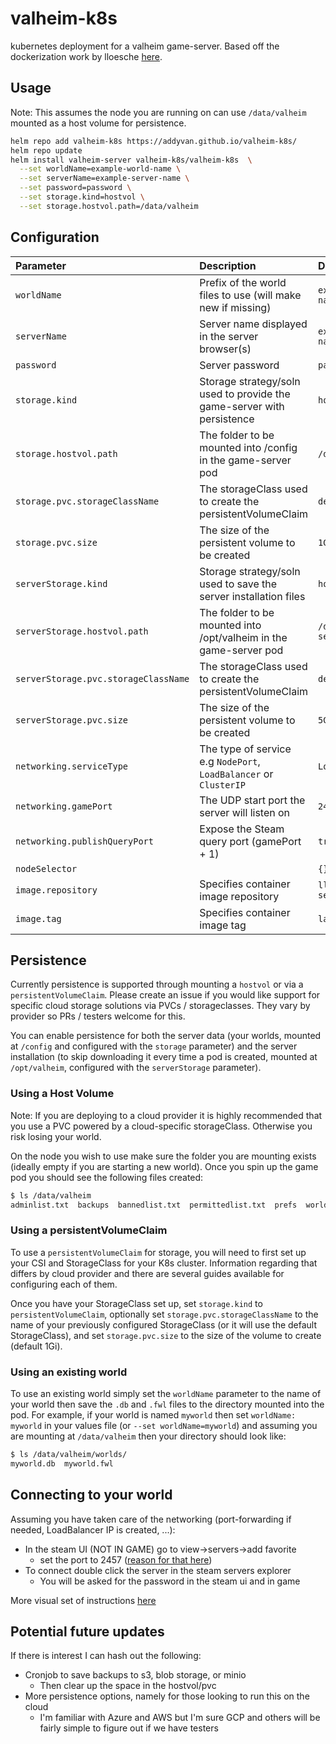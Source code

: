 # valheim-k8s

kubernetes deployment for a valheim game-server. Based off the dockerization work by lloesche [here](https://github.com/lloesche/valheim-server-docker).

## Usage

Note: This assumes the node you are running on can use `/data/valheim` mounted as a host volume for persistence.  

```bash
helm repo add valheim-k8s https://addyvan.github.io/valheim-k8s/
helm repo update
helm install valheim-server valheim-k8s/valheim-k8s  \
  --set worldName=example-world-name \
  --set serverName=example-server-name \
  --set password=password \
  --set storage.kind=hostvol \
  --set storage.hostvol.path=/data/valheim
```

## Configuration

| Parameter                                  | Description                                                            | Default                 |
|:-------------------------------------------|:-----------------------------------------------------------------------|:------------------------|
| `worldName`                                | Prefix of the world files to use (will make new if missing)            | `example-world-name`    |
| `serverName`                               | Server name displayed in the server browser(s)                         | `example-server-name`   |
| `password`                                 | Server password                                                        | `password`              |
| `storage.kind`                             | Storage strategy/soln used to provide the game-server with persistence | `hostvol`               |
| `storage.hostvol.path`                     | The folder to be mounted into /config in the game-server pod           | `/data/valheim`         |
| `storage.pvc.storageClassName`             | The storageClass used to create the persistentVolumeClaim              | `default`               |
| `storage.pvc.size`                         | The size of the persistent volume to be created                        | `1Gi`                   |
| `serverStorage.kind`                       | Storage strategy/soln used to save the server installation files       | `hostvol`               |
| `serverStorage.hostvol.path`               | The folder to be mounted into /opt/valheim in the game-server pod      | `/data/valheim-server`  |
| `serverStorage.pvc.storageClassName`       | The storageClass used to create the persistentVolumeClaim              | `default`               |
| `serverStorage.pvc.size`                   | The size of the persistent volume to be created                        | `5Gi`                   |
| `networking.serviceType`                   | The type of service e.g `NodePort`, `LoadBalancer` or `ClusterIP`      | `LoadBalancer`          |
| `networking.gamePort`                      | The UDP start port the server will listen on                           |  `2456`                 |
| `networking.publishQueryPort`              | Expose the Steam query port (gamePort + 1)                             |  `true`                 |
| `nodeSelector`                             |                                                                        | `{}`                    |
| `image.repository` | Specifies container image repository | `lloesche/valheim-server` |
| `image.tag` | Specifies container image tag | `latest` |

## Persistence

Currently persistence is supported through mounting a `hostvol` or via a `persistentVolumeClaim`. Please create an issue if you would like support for specific cloud storage solutions via PVCs / storageclasses. They vary by provider so PRs / testers welcome for this.

You can enable persistence for both the server data (your worlds, mounted at `/config` and configured with the `storage` parameter) and the server installation (to skip downloading it every time a pod is created, mounted at `/opt/valheim`, configured with the `serverStorage` parameter).

### Using a Host Volume

Note: If you are deploying to a cloud provider it is highly recommended that you use a PVC powered by a cloud-specific storageClass. Otherwise you risk losing your world.

On the node you wish to use make sure the folder you are mounting exists (ideally empty if you are starting a new world). Once you spin up the game pod you should see the following files created:
```bash
$ ls /data/valheim
adminlist.txt  backups  bannedlist.txt  permittedlist.txt  prefs  worlds
```

### Using a persistentVolumeClaim

To use a `persistentVolumeClaim` for storage, you will need to first set up your CSI and StorageClass for your K8s cluster. Information regarding that differs by cloud provider and there are several guides available for configuring each of them.

Once you have your StorageClass set up, set `storage.kind` to `persistentVolumeClaim`, optionally set `storage.pvc.storageClassName` to the name of your previously configured StorageClass (or it will use the default StorageClass), and set `storage.pvc.size` to the size of the volume to create (default 1Gi).

### Using an existing world

To use an existing world simply set the `worldName` parameter to the name of your world then save the `.db` and `.fwl` files to the directory mounted into the pod. For example, if your world is named `myworld` then set `worldName: myworld` in your values file (or `--set worldName=myworld`) and assuming you are mounting at `/data/valheim` then your directory should look like: 
```bash
$ ls /data/valheim/worlds/
myworld.db  myworld.fwl
```

## Connecting to your world

Assuming you have taken care of the networking (port-forwarding if needed, LoadBalancer IP is created, ...): 
* In the steam UI (NOT IN GAME) go to view->servers->add favorite
  * set the port to 2457 ([reason for that here](https://github.com/lloesche/valheim-server-docker/discussions/32#discussioncomment-371306))
* To connect double click the server in the steam servers explorer
  * You will be asked for the password in the steam ui and in game

More visual set of instructions [here](https://github.com/mbround18/valheim-docker/discussions/51)

## Potential future updates

If there is interest I can hash out the following:
* Cronjob to save backups to s3, blob storage, or minio
  * Then clear up the space in the hostvol/pvc
* More persistence options, namely for those looking to run this on the cloud
  * I'm familiar with Azure and AWS but I'm sure GCP and others will be fairly simple to figure out if we have testers
